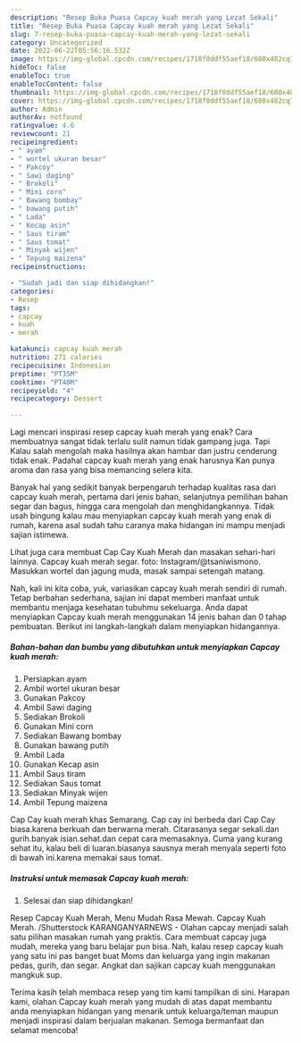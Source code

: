 ```yaml
---
description: "Resep Buka Puasa Capcay kuah merah yang Lezat Sekali"
title: "Resep Buka Puasa Capcay kuah merah yang Lezat Sekali"
slug: 7-resep-buka-puasa-capcay-kuah-merah-yang-lezat-sekali
category: Uncategorized
date: 2022-06-22T05:56:16.532Z
image: https://img-global.cpcdn.com/recipes/1718f0ddf55aef18/680x482cq70/capcay-kuah-merah-foto-resep-utama.jpg
hideToc: false
enableToc: true
enableTocContent: false
thumbnail: https://img-global.cpcdn.com/recipes/1718f0ddf55aef18/680x482cq70/capcay-kuah-merah-foto-resep-utama.jpg
cover: https://img-global.cpcdn.com/recipes/1718f0ddf55aef18/680x482cq70/capcay-kuah-merah-foto-resep-utama.jpg
author: Admin
authorAv: notfound
ratingvalue: 4.6
reviewcount: 21
recipeingredient:
- " ayam"
- " wortel ukuran besar"
- " Pakcoy"
- " Sawi daging"
- " Brokoli"
- " Mini corn"
- " Bawang bombay"
- " bawang putih"
- " Lada"
- " Kecap asin"
- " Saus tiram"
- " Saus tomat"
- " Minyak wijen"
- " Tepung maizena"
recipeinstructions:

- "Sudah jadi dan siap dihidangkan!"
categories:
- Resep
tags:
- capcay
- kuah
- merah

katakunci: capcay kuah merah 
nutrition: 271 calories
recipecuisine: Indonesian
preptime: "PT35M"
cooktime: "PT40M"
recipeyield: "4"
recipecategory: Dessert

---
```



Lagi mencari inspirasi resep capcay kuah merah yang enak? Cara membuatnya sangat tidak terlalu sulit namun tidak gampang juga. Tapi Kalau salah mengolah maka hasilnya akan hambar dan justru cenderung tidak enak. Padahal capcay kuah merah yang enak harusnya Kan punya aroma dan rasa yang bisa memancing selera kita.


Banyak hal yang sedikit banyak berpengaruh terhadap kualitas rasa dari capcay kuah merah, pertama dari jenis bahan, selanjutnya pemilihan bahan segar dan bagus, hingga cara mengolah dan menghidangkannya. Tidak usah bingung kalau mau menyiapkan capcay kuah merah yang enak di rumah, karena asal sudah tahu caranya maka hidangan ini mampu menjadi sajian istimewa.

Lihat juga cara membuat Cap Cay Kuah Merah dan masakan sehari-hari lainnya. Capcay kuah merah segar. foto: Instagram/@tsaniwismono. Masukkan wortel dan jagung muda, masak sampai setengah matang.


Nah, kali ini kita coba, yuk, variasikan capcay kuah merah sendiri di rumah. Tetap berbahan sederhana, sajian ini dapat memberi manfaat untuk membantu menjaga kesehatan tubuhmu sekeluarga. Anda dapat menyiapkan Capcay kuah merah menggunakan 14 jenis bahan dan 0 tahap pembuatan. Berikut ini langkah-langkah dalam menyiapkan hidangannya.

<!--inarticleads1-->

##### Bahan-bahan dan bumbu yang dibutuhkan untuk menyiapkan Capcay kuah merah:

1. Persiapkan  ayam
1. Ambil  wortel ukuran besar
1. Gunakan  Pakcoy
1. Ambil  Sawi daging
1. Sediakan  Brokoli
1. Gunakan  Mini corn
1. Sediakan  Bawang bombay
1. Gunakan  bawang putih
1. Ambil  Lada
1. Gunakan  Kecap asin
1. Ambil  Saus tiram
1. Sediakan  Saus tomat
1. Sediakan  Minyak wijen
1. Ambil  Tepung maizena


Cap Cay kuah merah khas Semarang. Cap cay ini berbeda dari Cap Cay biasa.karena berkuah dan berwarna merah. Citarasanya segar sekali.dan gurih.banyak isian.sehat.dan cepat cara memasaknya. Cuma yang kurang sehat itu, kalau beli di luaran.biasanya sausnya merah menyala seperti foto di bawah ini.karena memakai saus tomat. 

<!--inarticleads2-->

##### Instruksi untuk memasak Capcay kuah merah:


1. Selesai dan siap dihidangkan!

Resep Capcay Kuah Merah, Menu Mudah Rasa Mewah. Capcay Kuah Merah. /Shutterstock KARANGANYARNEWS - Olahan capcay menjadi salah satu pilihan masakan rumah yang praktis. Cara membuat capcay juga mudah, mereka yang baru belajar pun bisa. Nah, kalau resep capcay kuah yang satu ini pas banget buat Moms dan keluarga yang ingin makanan pedas, gurih, dan segar. Angkat dan sajikan capcay kuah menggunakan mangkuk sup. 

Terima kasih telah membaca resep yang tim kami tampilkan di sini. Harapan kami, olahan Capcay kuah merah yang mudah di atas dapat membantu anda menyiapkan hidangan yang menarik untuk keluarga/teman maupun menjadi inspirasi dalam berjualan makanan. Semoga bermanfaat dan selamat mencoba!
